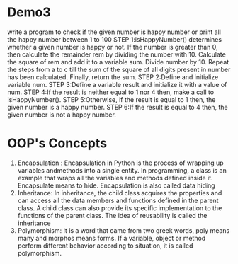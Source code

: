 # Demo3
write a program to check if the given number is happy number or print all the happy number between 1 to 100
STEP 1:isHappyNumber() determines whether a given number is happy or not.
If the number is greater than 0, then calculate the remainder rem by dividing the number with 10.
Calculate the square of rem and add it to a variable sum.
Divide number by 10.
Repeat the steps from a to c till the sum of the square of all digits present in number has been calculated.
Finally, return the sum.
STEP 2:Define and initialize variable num.
STEP 3:Define a variable result and initialize it with a value of num.
STEP 4:If the result is neither equal to 1 nor 4 then, make a call to isHappyNumber().
STEP 5:Otherwise, if the result is equal to 1 then, the given number is a happy number.
STEP 6:If the result is equal to 4 then, the given number is not a happy number.

# OOP's Concepts
1. Encapsulation : Encapsulation in Python is the process of wrapping up variables andmethods into a single 
entity. In programming, a class is an example that wraps all the variables and methods defined inside it.
Encapsulate means to hide. Encapsulation is also called data hiding
2. Inheritance: In inheritance, the child class acquires the properties and can access all the data members and functions defined in the 
parent class. A child class can also provide its specific implementation to the functions of the parent class.
The idea of reusability is called the inheritance
3. Polymorphism: It is a word that came from two greek words, poly means many and morphos means forms. If a variable, object or method perform different behavior according to situation, it is called polymorphism.
